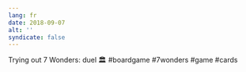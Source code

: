 ```yaml
---
lang: fr
date: 2018-09-07
alt: ''
syndicate: false
---
```


Trying out 7 Wonders: duel 🏛 #boardgame #7wonders #game #cards
